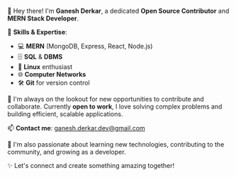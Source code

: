 👋 Hey there! I'm **Ganesh Derkar**, a dedicated **Open Source Contributor** and **MERN Stack Developer**.

🚀 **Skills & Expertise**:
- 💻 **MERN** (MongoDB, Express, React, Node.js)
- 🗄️ **SQL** & **DBMS**
- 🐧 **Linux** enthusiast
- 🌐 **Computer Networks**
- 🛠️ **Git** for version control

🔭 I'm always on the lookout for new opportunities to contribute and collaborate. Currently **open to work**, I love solving complex problems and building efficient, scalable applications.

📫 **Contact me**: ganesh.derkar.dev@gmail.com

🌱 I'm also passionate about learning new technologies, contributing to the community, and growing as a developer.

✨ Let's connect and create something amazing together!
